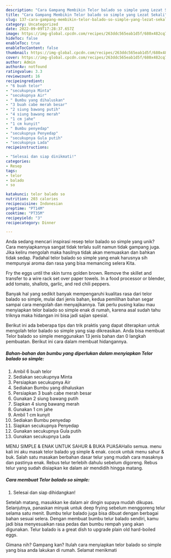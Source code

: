 ```yaml
---
description: "Cara Gampang Membikin Telor balado so simple yang Lezat Sekali"
title: "Cara Gampang Membikin Telor balado so simple yang Lezat Sekali"
slug: 137-cara-gampang-membikin-telor-balado-so-simple-yang-lezat-sekali
category: Uncategorized
date: 2022-09-09T17:28:37.657Z
image: https://img-global.cpcdn.com/recipes/263ddc565eab1d5f/680x482cq70/telor-balado-so-simple-foto-resep-utama.jpg
hideToc: false
enableToc: true
enableTocContent: false
thumbnail: https://img-global.cpcdn.com/recipes/263ddc565eab1d5f/680x482cq70/telor-balado-so-simple-foto-resep-utama.jpg
cover: https://img-global.cpcdn.com/recipes/263ddc565eab1d5f/680x482cq70/telor-balado-so-simple-foto-resep-utama.jpg
author: Admin
authorAv: notfound
ratingvalue: 3.3
reviewcount: 16
recipeingredient:
- "6 buah telor"
- "secukupnya Minta"
- "secukupnya Air"
- " Bumbu yang dihaluskan"
- "3 buah cabe merah besar"
- "2 siung bawang putih"
- "4 siung bawang merah"
- "1 cm jahe"
- "1 cm kunyit"
- " Bumbu penyedap"
- "secukupnya Penyedap"
- "secukupnya Gula putih"
- "secukupnya Lada"
recipeinstructions:

- "Selesai dan siap dinikmati!"
categories:
- Resep
tags:
- telor
- balado
- so

katakunci: telor balado so 
nutrition: 203 calories
recipecuisine: Indonesian
preptime: "PT14M"
cooktime: "PT35M"
recipeyield: "3"
recipecategory: Dinner

---
```





Anda sedang mencari inspirasi resep telor balado so simple yang unik? Cara menyiapkannya sangat tidak terlalu sulit namun tidak gampang juga. Jika keliru mengolah maka hasilnya tidak akan memuaskan dan bahkan tidak sedap. Padahal telor balado so simple yang enak harusnya sih mempunyai aroma dan rasa yang bisa memancing selera Kita.





Fry the eggs until the skin turns golden brown. Remove the skillet and transfer to a wire rack set over paper towels. In a food processor or blender, add tomato, shallots, garlic, and red chili peppers.

Banyak hal yang sedikit banyak mempengaruhi kualitas rasa dari telor balado so simple, mulai dari jenis bahan, kedua pemilihan bahan segar sampai cara mengolah dan menyajikannya. Tak perlu pusing kalau mau menyiapkan telor balado so simple enak di rumah, karena asal sudah tahu triknya maka hidangan ini bisa jadi sajian spesial.






Berikut ini ada beberapa tips dan trik praktis yang dapat diterapkan untuk mengolah telor balado so simple yang siap dikreasikan. Anda bisa membuat Telor balado so simple menggunakan 13 jenis bahan dan 0 langkah pembuatan. Berikut ini cara dalam membuat hidangannya.

<!--inarticleads1-->

##### Bahan-bahan dan bumbu yang diperlukan dalam menyiapkan Telor balado so simple:

1. Ambil 6 buah telor
1. Sediakan secukupnya Minta
1. Persiapkan secukupnya Air
1. Sediakan  Bumbu yang dihaluskan
1. Persiapkan 3 buah cabe merah besar
1. Gunakan 2 siung bawang putih
1. Siapkan 4 siung bawang merah
1. Gunakan 1 cm jahe
1. Ambil 1 cm kunyit
1. Sediakan  Bumbu penyedap
1. Siapkan secukupnya Penyedap
1. Gunakan secukupnya Gula putih
1. Gunakan secukupnya Lada


MENU SIMPLE &amp; ENAK UNTUK SAHUR &amp; BUKA PUASAHallo semua. menu kali ini aku masak telor balado yg simple &amp; enak. cocok untuk menu sahur &amp; buk. Salah satu masakan berbahan dasar telur yang mudah cara masaknya dan pastinya enak. Rebus telur terlebih dahulu sebelum digoreng. Rebus telur yang sudah disiapkan ke dalam air mendidih hingga matang. 

<!--inarticleads2-->

##### Cara membuat Telor balado so simple:


1. Selesai dan siap dihidangkan!

Setelah matang, masukkan ke dalam air dingin supaya mudah dikupas. Selanjutnya, panaskan minyak untuk deep frying sebelum menggoreng telur selama satu menit. Bumbu telur balado juga bisa dibuat dengan berbagai bahan sesuai selera. Dengan membuat bumbu telur balado sendiri, kamu jadi bisa menyesuaikan rasa pedas dan bumbu rempah yang akan digunakan. Telur balado is a great dish to upgrade plain old hard-boiled eggs. 

Gimana nih? Gampang kan? Itulah cara menyiapkan telor balado so simple yang bisa anda lakukan di rumah. Selamat menikmati
